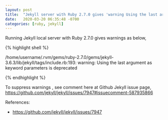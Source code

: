 ```yaml
---
layout: post
title:  "Jekyll server with Ruby 2.7.0 gives 'warning Using the last argument as keyword parameters is deprecated'"
date:   2020-03-20 06:35:48 -0700
categories: [ruby, jekyll]
---
```


Running Jekyll local server with Ruby 2.7.0 gives warnings as below,

{% highlight shell %}

/home/username/.rvm/gems/ruby-2.7.0/gems/jekyll-3.6.3/lib/jekyll/tags/include.rb:193: warning: Using the last argument as keyword parameters is deprecated

{% endhighlight %}

To suppress warnings , see comment here at Github Jekyll issue page,
https://github.com/jekyll/jekyll/issues/7947#issuecomment-587935866

References:
- https://github.com/jekyll/jekyll/issues/7947